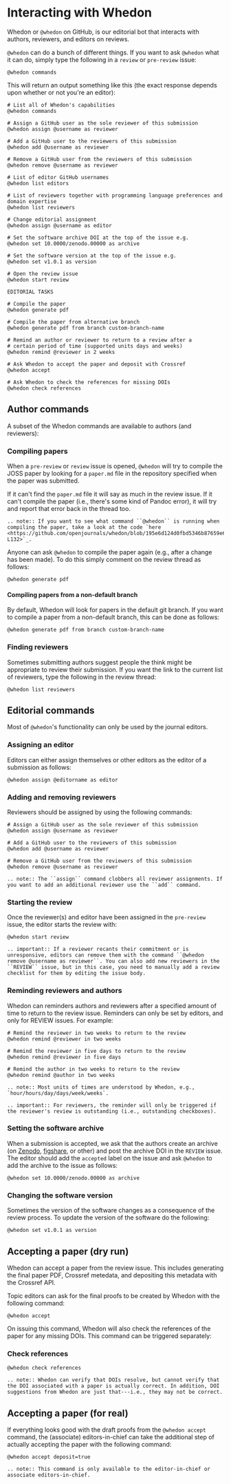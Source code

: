 Interacting with Whedon
========================

Whedon or `@whedon` on GitHub, is our editorial bot that interacts with authors, reviewers, and editors on reviews.

`@whedon` can do a bunch of different things. If you want to ask `@whedon` what it can do, simply type the following in a `review` or `pre-review` issue:

```text
@whedon commands
```

This will return an output something like this (the exact response depends upon whether or not you're an editor):

```text
# List all of Whedon's capabilities
@whedon commands

# Assign a GitHub user as the sole reviewer of this submission
@whedon assign @username as reviewer

# Add a GitHub user to the reviewers of this submission
@whedon add @username as reviewer

# Remove a GitHub user from the reviewers of this submission
@whedon remove @username as reviewer

# List of editor GitHub usernames
@whedon list editors

# List of reviewers together with programming language preferences and domain expertise
@whedon list reviewers

# Change editorial assignment
@whedon assign @username as editor

# Set the software archive DOI at the top of the issue e.g.
@whedon set 10.0000/zenodo.00000 as archive

# Set the software version at the top of the issue e.g.
@whedon set v1.0.1 as version

# Open the review issue
@whedon start review

EDITORIAL TASKS

# Compile the paper
@whedon generate pdf

# Compile the paper from alternative branch
@whedon generate pdf from branch custom-branch-name

# Remind an author or reviewer to return to a review after a
# certain period of time (supported units days and weeks)
@whedon remind @reviewer in 2 weeks

# Ask Whedon to accept the paper and deposit with Crossref
@whedon accept

# Ask Whedon to check the references for missing DOIs
@whedon check references
```

## Author commands

A subset of the Whedon commands are available to authors (and reviewers):

### Compiling papers

When a `pre-review` or `review` issue is opened, `@whedon` will try to compile the JOSS paper by looking for a `paper.md` file in the repository specified when the paper was submitted.

If it can't find the `paper.md` file it will say as much in the review issue. If it can't compile the paper (i.e., there's some kind of Pandoc error), it will try and report that error back in the thread too.

```eval_rst
.. note:: If you want to see what command ``@whedon`` is running when compiling the paper, take a look at the code `here <https://github.com/openjournals/whedon/blob/195e6d124d0fbd5346b87659e695325df9a18334/lib/whedon/processor.rb#L109-L132>`_.
```

Anyone can ask `@whedon` to compile the paper again (e.g., after a change has been made). To do this simply comment on the review thread as follows:

```text
@whedon generate pdf
```

#### Compiling papers from a non-default branch

By default, Whedon will look for papers in the default git branch. If you want to compile a paper from a non-default branch, this can be done as follows:

```text
@whedon generate pdf from branch custom-branch-name
```

### Finding reviewers

Sometimes submitting authors suggest people the think might be appropriate to review their submission. If you want the link to the current list of reviewers, type the following in the review thread:

```text
@whedon list reviewers
```

## Editorial commands

Most of `@whedon`'s functionality can only be used by the journal editors.

### Assigning an editor

Editors can either assign themselves or other editors as the editor of a submission as follows:

```text
@whedon assign @editorname as editor
```

### Adding and removing reviewers

Reviewers should be assigned by using the following commands:

```text
# Assign a GitHub user as the sole reviewer of this submission
@whedon assign @username as reviewer

# Add a GitHub user to the reviewers of this submission
@whedon add @username as reviewer

# Remove a GitHub user from the reviewers of this submission
@whedon remove @username as reviewer
```

```eval_rst
.. note:: The ``assign`` command clobbers all reviewer assignments. If you want to add an additional reviewer use the ``add`` command.
```

### Starting the review

Once the reviewer(s) and editor have been assigned in the `pre-review` issue, the editor starts the review with:

```text
@whedon start review
```

```eval_rst
.. important:: If a reviewer recants their commitment or is unresponsive, editors can remove them with the command ``@whedon remove @username as reviewer``. You can also add new reviewers in the ``REVIEW`` issue, but in this case, you need to manually add a review checklist for them by editing the issue body.
```

### Reminding reviewers and authors

Whedon can reminders authors and reviewers after a specified amount of time to return to the review issue. Reminders can only be set by editors, and only for REVIEW issues. For example:

```text
# Remind the reviewer in two weeks to return to the review
@whedon remind @reviewer in two weeks
```

```text
# Remind the reviewer in five days to return to the review
@whedon remind @reviewer in five days
```

```text
# Remind the author in two weeks to return to the review
@whedon remind @author in two weeks
```

```eval_rst
.. note:: Most units of times are understood by Whedon, e.g., `hour/hours/day/days/week/weeks`.
```

```eval_rst
.. important:: For reviewers, the reminder will only be triggered if the reviewer's review is outstanding (i.e., outstanding checkboxes).
```

### Setting the software archive

When a submission is accepted, we ask that the authors create an archive (on [Zenodo](https://zenodo.org/), [figshare](https://figshare.com/), or other) and post the archive DOI in the `REVIEW` issue. The editor should add the `accepted` label on the issue and ask `@whedon` to add the archive to the issue as follows:

```text
@whedon set 10.0000/zenodo.00000 as archive
```

### Changing the software version

Sometimes the version of the software changes as a consequence of the review process. To update the version of the software do the following:

```text
@whedon set v1.0.1 as version
```

## Accepting a paper (dry run)

Whedon can accept a paper from the review issue. This includes generating the final paper PDF, Crossref metedata, and depositing this metadata with the Crossref API.

Topic editors can ask for the final proofs to be created by Whedon with the following command:

```text
@whedon accept
```

On issuing this command, Whedon will also check the references of the paper for any missing DOIs. This command can be triggered separately:

### Check references

```text
@whedon check references
```

```eval_rst
.. note:: Whedon can verify that DOIs resolve, but cannot verify that the DOI associated with a paper is actually correct. In addition, DOI suggestions from Whedon are just that---i.e., they may not be correct.
```

## Accepting a paper (for real)

If everything looks good with the draft proofs from the `@whedon accept` command, the (associate) editors-in-chief can take the additional step of actually accepting the paper with the following command:

```text
@whedon accept deposit=true
```

```eval_rst
.. note:: This command is only available to the editor-in-chief or associate editors-in-chief.
```
